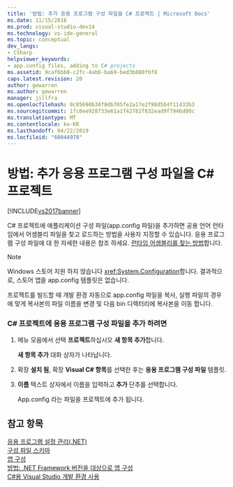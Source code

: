 ```yaml
---
title: '방법: 추가 응용 프로그램 구성 파일을 C# 프로젝트 | Microsoft Docs'
ms.date: 11/15/2016
ms.prod: visual-studio-dev14
ms.technology: vs-ide-general
ms.topic: conceptual
dev_langs:
- CSharp
helpviewer_keywords:
- app.config files, adding to C# projects
ms.assetid: 9caf6bb0-c2fc-4ab6-ba69-bed3b880fbf8
caps.latest.revision: 20
author: gewarren
ms.author: gewarren
manager: jillfra
ms.openlocfilehash: 0c85690b34f0db705fe2a17e2f98d5b4f11433b3
ms.sourcegitcommit: 1fc6ee928733e61a1f42782f832ead9f7946d00c
ms.translationtype: MT
ms.contentlocale: ko-KR
ms.lasthandoff: 04/22/2019
ms.locfileid: "60044978"
---
```

# <a name="how-to-add-an-application-configuration-file-to-a-c-project"></a>방법: 추가 응용 프로그램 구성 파일을 C# 프로젝트
[!INCLUDE[vs2017banner](../includes/vs2017banner.md)]

C# 프로젝트에 애플리케이션 구성 파일(app.config 파일)을 추가하면 공용 언어 런타임에서 어셈블리 파일을 찾고 로드하는 방법을 사용자 지정할 수 있습니다. 응용 프로그램 구성 파일에 대 한 자세한 내용은 참조 하세요. [런타임 어셈블리를 찾는 방법](http://msdn.microsoft.com/library/772ac6f4-64d2-4cfb-92fd-58096dcd6c34)합니다.  
  
> [!NOTE]
>  Windows 스토어 지원 하지 않습니다 <xref:System.Configuration>합니다. 결과적으로, 스토어 앱을 app.config 템플릿은 없습니다.  
  
 프로젝트를 빌드할 때 개발 환경 자동으로 app.config 파일을 복사, 실행 파일의 경우에 맞게 복사본의 파일 이름을 변경 및 다음 bin 디렉터리에 복사본을 이동 합니다.  
  
### <a name="to-add-an-application-configuration-file-to-your-c-project"></a>C# 프로젝트에 응용 프로그램 구성 파일을 추가 하려면  
  
1. 메뉴 모음에서 선택 **프로젝트**하십시오 **새 항목 추가**합니다.  
  
     **새 항목 추가** 대화 상자가 나타납니다.  
  
2. 확장 **설치 됨**, 확장 **Visual C# 항목**를 선택한 후는 **응용 프로그램 구성 파일** 템플릿.  
  
3. **이름** 텍스트 상자에서 이름을 입력하고 **추가** 단추를 선택합니다.  
  
     App.config 라는 파일을 프로젝트에 추가 됩니다.  
  
## <a name="see-also"></a>참고 항목  
 [응용 프로그램 설정 관리(.NET)](../ide/managing-application-settings-dotnet.md)   
 [구성 파일 스키마](http://msdn.microsoft.com/library/69003d39-dc8a-460c-a6be-e6d93e690b38)   
 [앱 구성](http://msdn.microsoft.com/library/86bd26d3-737e-4484-9782-19b17f34cd1f)   
 [방법: .NET Framework 버전을 대상으로 앱 구성](http://msdn.microsoft.com/5247b307-89ca-417b-8dd0-e8f9bd2f4717)   
 [C#용 Visual Studio 개발 환경 사용](../csharp-ide/using-the-visual-studio-development-environment-for-csharp.md)